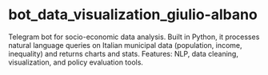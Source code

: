# bot_data_visualization_giulio-albano
Telegram bot for socio-economic data analysis. Built in Python, it processes natural language queries on Italian municipal data (population, income, inequality) and returns charts and stats. Features: NLP, data cleaning, visualization, and policy evaluation tools.
